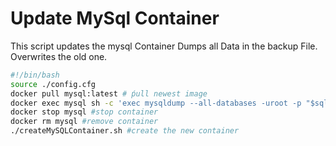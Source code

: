 # Update MySql Container
This script updates the mysql Container
Dumps all Data in the backup File. Overwrites the old one.
```` bash
#!/bin/bash
source ./config.cfg
docker pull mysql:latest # ṕull newest image
docker exec mysql sh -c 'exec mysqldump --all-databases -uroot -p "$sql_root_password"' > /var/data/mysql/backup/all-databases.sql
docker stop mysql #stop container
docker rm mysql #remove container
./createMySQLContainer.sh #create the new container
````
